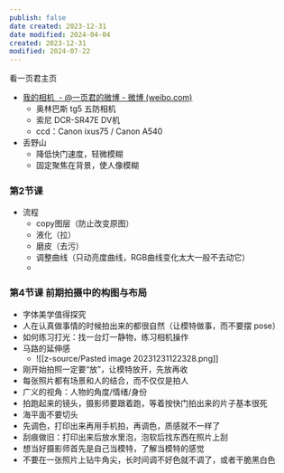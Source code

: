 ```yaml
---
publish: false
date created: 2023-12-31
date modified: 2024-04-04
created: 2023-12-31
modified: 2024-07-22
---
```

看一页君主页
+ [我的相机 ​​​ - @一页君的微博 - 微博 (weibo.com)](https://weibo.com/1370602717/N314Owy9l#comment)
	+ 奥林巴斯 tg5 五防相机
	+ 索尼 DCR-SR47E DV机
	+ ccd：Canon ixus75 / Canon A540
+ 丢野山
	+ 降低快门速度，轻微模糊
	+ 固定聚焦在背景，使人像模糊

### 第2节课 

+ 流程
	+ copy图层（防止改变原图）
	+ 液化（拉）
	+ 磨皮（去污）
	+ 调整曲线（只动亮度曲线，RGB曲线变化太大一般不去动它）
	+ 

### 第4节课 前期拍摄中的构图与布局

+ 字体美学值得探究
+ 人在认真做事情的时候拍出来的都很自然（让模特做事，而不要摆 pose）
+ 如何练习打光：找一台灯一静物，练习相机操作
+ 马路的延伸感
	+ ![[z-source/Pasted image 20231231122328.png]]
+ 刚开始拍照一定要“放”，让模特放开，先放再收
+ 每张照片都有场景和人的结合，而不仅仅是拍人
+ 广义的视角：人物的角度/情绪/身份
+ 拍跑起来的镜头，摄影师要跟着跑，等着按快门拍出来的片子基本很死
+ 海平面不要切头
+ 先调色，打印出来再用手机拍，再调色，质感就不一样了
+ 刮痕做旧：打印出来后放水里泡，泡软后找东西在照片上刮
+ 想当好摄影师首先是自己当模特，了解当模特的感觉
+ 不要在一张照片上钻牛角尖，长时间调不好色就不调了，或者干脆黑白色